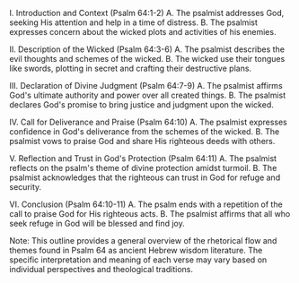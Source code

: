 I. Introduction and Context (Psalm 64:1-2)
    A. The psalmist addresses God, seeking His attention and help in a time of distress.
    B. The psalmist expresses concern about the wicked plots and activities of his enemies.
  
II. Description of the Wicked (Psalm 64:3-6)
    A. The psalmist describes the evil thoughts and schemes of the wicked.
    B. The wicked use their tongues like swords, plotting in secret and crafting their destructive plans.
    
III. Declaration of Divine Judgment (Psalm 64:7-9)
    A. The psalmist affirms God's ultimate authority and power over all created things.
    B. The psalmist declares God's promise to bring justice and judgment upon the wicked.
    
IV. Call for Deliverance and Praise (Psalm 64:10)
    A. The psalmist expresses confidence in God's deliverance from the schemes of the wicked.
    B. The psalmist vows to praise God and share His righteous deeds with others.

V. Reflection and Trust in God's Protection (Psalm 64:11)
    A. The psalmist reflects on the psalm's theme of divine protection amidst turmoil.
    B. The psalmist acknowledges that the righteous can trust in God for refuge and security.

VI. Conclusion (Psalm 64:10-11)
    A. The psalm ends with a repetition of the call to praise God for His righteous acts.
    B. The psalmist affirms that all who seek refuge in God will be blessed and find joy.

Note: This outline provides a general overview of the rhetorical flow and themes found in Psalm 64 as ancient Hebrew wisdom literature. The specific interpretation and meaning of each verse may vary based on individual perspectives and theological traditions.